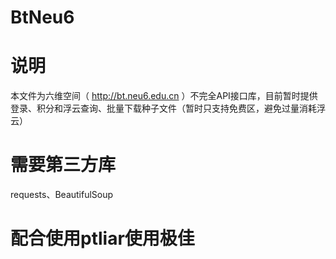 BtNeu6
====
# 说明
本文件为六维空间（ http://bt.neu6.edu.cn ）不完全API接口库，目前暂时提供登录、积分和浮云查询、批量下载种子文件（暂时只支持免费区，避免过量消耗浮云）
# 需要第三方库
requests、BeautifulSoup
# 配合使用ptliar使用极佳
